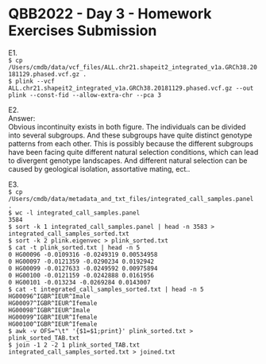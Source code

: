 # QBB2022 - Day 3 - Homework Exercises Submission
E1.  
`$ cp /Users/cmdb/data/vcf_files/ALL.chr21.shapeit2_integrated_v1a.GRCh38.20181129.phased.vcf.gz .`  
`$ plink --vcf ALL.chr21.shapeit2_integrated_v1a.GRCh38.20181129.phased.vcf.gz --out plink --const-fid --allow-extra-chr --pca 3`  
  
E2.  
Answer:  
Obvious incontinuity exists in both figure. The individuals can be divided into several subgroups. And these subgroups have quite distinct genotype patterns from each other. This is possibly because the different subgroups have been facing quite different natural selection conditions, which can lead to divergent genotype landscapes. And different natural selection can be caused by geological isolation, assortative mating, ect..
  
E3.  
`$ cp /Users/cmdb/data/metadata_and_txt_files/integrated_call_samples.panel .`  
`$ wc -l integrated_call_samples.panel`  
`3584`  
`$ sort -k 1 integrated_call_samples.panel | head -n 3583 > integrated_call_samples_sorted.txt`  
`$ sort -k 2 plink.eigenvec > plink_sorted.txt`  
`$ cat -t plink_sorted.txt | head -n 5`  
`0 HG00096 -0.0109316 -0.0249319 0.00534958`  
`0 HG00097 -0.0121359 -0.0290234 0.0192942`  
`0 HG00099 -0.0127633 -0.0249592 0.00975894`  
`0 HG00100 -0.0121159 -0.0242888 0.0161956`  
`0 HG00101 -0.013234 -0.0269284 0.0143007`  
`$ cat -t integrated_call_samples_sorted.txt | head -n 5`  
`HG00096^IGBR^IEUR^Imale`  
`HG00097^IGBR^IEUR^Ifemale`  
`HG00098^IGBR^IEUR^Imale`  
`HG00099^IGBR^IEUR^Ifemale`  
`HG00100^IGBR^IEUR^Ifemale`  
`$ awk -v OFS="\t" '{$1=$1;print}' plink_sorted.txt > plink_sorted_TAB.txt`  
`$ join -1 2 -2 1 plink_sorted_TAB.txt integrated_call_samples_sorted.txt > joined.txt`  
